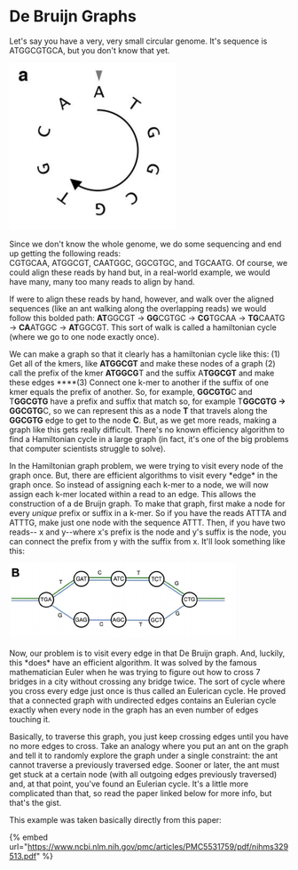 # De Bruijn Graphs

Let's say you have a very, very small circular genome. It's sequence is ATGGCGTGCA, but you don't know that yet. 

![This is your \(very small\) genome of interest. But we don&apos;t know that yet.](../../.gitbook/assets/image%20%286%29.png)

Since we don't know the whole genome, we do some sequencing and end up getting the following reads:  
CGTGCAA, ATGGCGT, CAATGGC, GGCGTGC, and TGCAATG. Of course, we could align these reads by hand but, in a real-world example, we would have many, many too many reads to align by hand.   
  
If were to align these reads by hand, however, and walk over the aligned sequences \(like an ant walking along the overlapping reads\) we would follow this bolded path: **AT**GGCGT → **GG**CGTGC → **CG**TGCAA → **TG**CAATG → **CA**ATGGC → **AT**GGCGT. This sort of walk is called a hamiltonian cycle \(where we go to one node exactly once\).   
  
We can make a graph so that it clearly has a hamiltonian cycle like this: \(1\) Get all of the kmers, like **ATGGCGT** and make these nodes of a graph \(2\) call the prefix of the kmer **ATGGCG**T and the suffix A**TGGCGT** and make these edges ****\(3\) Connect one k-mer to another if the suffix of one kmer equals the prefix of another. So, for example, **GGCGTG**C and T**GGCGTG** have a prefix and suffix that match so, for example T**GGCGTG  -&gt; GGCGTG**C, so we can represent this as a node **T** that travels along the **GGCGTG** edge to get to the node **C**. But, as we get more reads, making a graph like this gets really difficult. There's no known efficiency algorithm to find a Hamiltonian cycle in a large graph \(in fact, it's one of the big problems that computer scientists struggle to solve\).   
  
In the Hamiltonian graph problem, we were trying to visit every node of the graph once. But, there are efficient algorithms to visit every \*edge\* in the graph once. So instead of assigning each k-mer to a node, we will now assign each k-mer located within a read to an edge. This allows the construction of a de Bruijn graph. To make that graph, first make a node for every _unique_ prefix or suffix in a k-mer. So if you have the reads ATTTA and ATTTG, make just one node with the sequence ATTT. Then, if you have two reads-- x and y--where x's prefix is the node and y's suffix is the node, you can connect the prefix from y with the suffix from x. It'll look something like this: 

![A De Bruijn graph](../../.gitbook/assets/image%20%2811%29.png)

Now, our problem is to visit every edge in that De Bruijn graph. And, luckily, this \*does\* have an efficient algorithm. It was solved by the famous mathematician Euler when he was trying to figure out how to cross 7 bridges in a city without crossing any bridge twice. The sort of cycle where you cross every edge just once is thus called an Eulerican cycle. He proved that a connected graph with undirected edges contains an Eulerian cycle exactly when every node in the graph has an even number of edges touching it.  
  
Basically, to traverse this graph, you just keep crossing edges until you have no more edges to cross. Take an analogy where you put an ant on the graph and tell it to randomly explore the graph under a single constraint: the ant cannot traverse a previously traversed edge. Sooner or later, the ant must get stuck at a certain node \(with all outgoing edges previously traversed\) and, at that point, you've found an Eulerian cycle. It's a little more complicated than that, so read the paper linked below for more info, but that's the gist.   
  
This example was taken basically directly from this paper:

{% embed url="https://www.ncbi.nlm.nih.gov/pmc/articles/PMC5531759/pdf/nihms329513.pdf" %}



  
  


